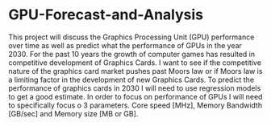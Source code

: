 # GPU-Forecast-and-Analysis
This project will discuss the Graphics Processing Unit (GPU) performance over time as well as predict what the performance of GPUs in the year 2030. For the past 10 years the growth of computer games has resulted in competitive development of Graphics Cards. I want to see if the competitive nature of the graphics card market pushes past Moors law or if Moors law is a limiting factor in the development of new Graphics Cards. To predict the performance of graphics cards in 2030 I will need to use regression models to get a good estimate. In order to focus on performance of GPUs I will need to specifically focus o 3 parameters. Core speed [MHz], Memory Bandwidth [GB/sec] and Memory size [MB or GB].
 
